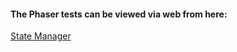 #### The Phaser tests can be viewed via web from here:

<a href="http://catalinberta.github.io/github/phaser_playground/state_manager/">State Manager</a>
